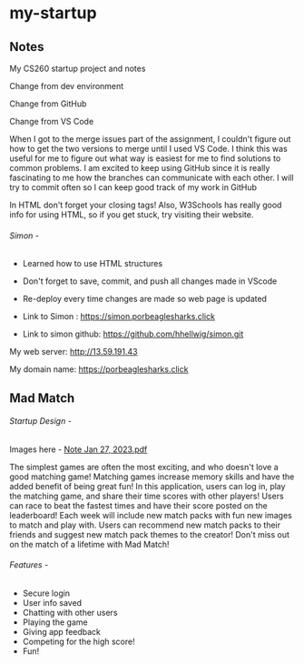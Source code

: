 # my-startup
## Notes
My CS260 startup project and notes

Change from dev environment

Change from GitHub

Change from VS Code

When I got to the merge issues part of the assignment, I couldn't figure out how to get the two versions to merge until I used VS Code. I think this was useful for me to figure out what way is easiest for me to find solutions to common problems. I am excited to keep using GitHub since it is really fascinating to me how the branches can communicate with each other. I will try to commit often so I can keep good track of my work in GitHub

In HTML don't forget your closing tags! Also, W3Schools has really good info for using HTML, so if you get stuck, try visiting their website.

###### Simon -
- Learned how to use HTML structures
- Don't forget to save, commit, and push all changes made in VScode
- Re-deploy every time changes are made so web page is updated
- Link to Simon : https://simon.porbeaglesharks.click

- Link to simon github: https://github.com/hhellwig/simon.git


My web server: http://13.59.191.43

My domain name: https://porbeaglesharks.click

## Mad Match

###### Startup Design -
Images here -
[Note Jan 27, 2023.pdf](https://github.com/hhellwig/startup/files/10524195/Note.Jan.27.2023.pdf)


The simplest games are often the most exciting, and who doesn't love a good matching game! Matching games increase memory skills and have the added benefit of being great fun! In this application, users can log in, play the matching game, and share their time scores with other players! Users can race to beat the fastest times and have their score posted on the leaderboard! Each week will include new match packs with fun new images to match and play with. Users can recommend new match packs to their friends and suggest new match pack themes to the creator! Don't miss out on the match of a lifetime with Mad Match!

###### Features -
- Secure login
- User info saved
- Chatting with other users
- Playing the game
- Giving app feedback
- Competing for the high score!
- Fun!
